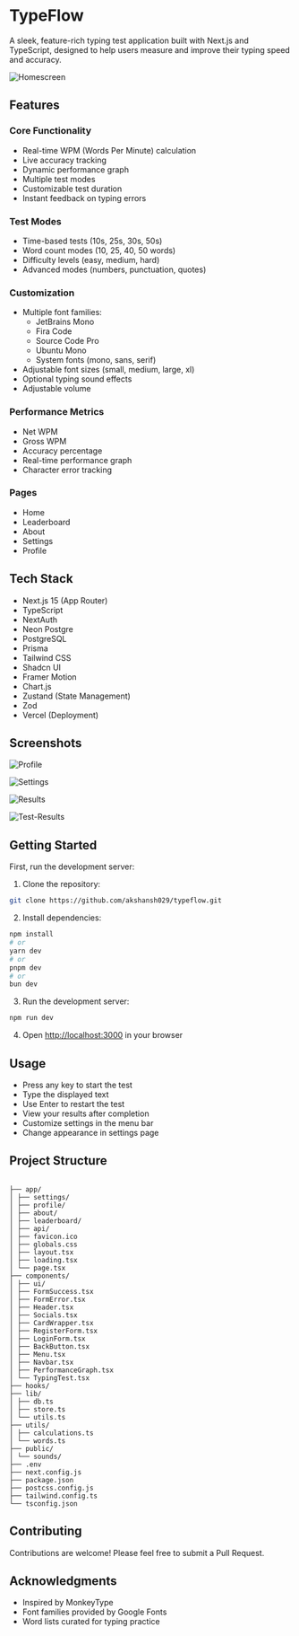 # TypeFlow

A sleek, feature-rich typing test application built with Next.js and TypeScript, designed to help users measure and improve their typing speed and accuracy.

![Homescreen](public/Homescreen.png)

## Features

### Core Functionality

- Real-time WPM (Words Per Minute) calculation
- Live accuracy tracking
- Dynamic performance graph
- Multiple test modes
- Customizable test duration
- Instant feedback on typing errors

### Test Modes

- Time-based tests (10s, 25s, 30s, 50s)
- Word count modes (10, 25, 40, 50 words)
- Difficulty levels (easy, medium, hard)
- Advanced modes (numbers, punctuation, quotes)

### Customization

- Multiple font families:
  - JetBrains Mono
  - Fira Code
  - Source Code Pro
  - Ubuntu Mono
  - System fonts (mono, sans, serif)
- Adjustable font sizes (small, medium, large, xl)
- Optional typing sound effects
- Adjustable volume

### Performance Metrics

- Net WPM
- Gross WPM
- Accuracy percentage
- Real-time performance graph
- Character error tracking

### Pages

- Home
- Leaderboard
- About
- Settings
- Profile

## Tech Stack

- Next.js 15 (App Router)
- TypeScript
- NextAuth
- Neon Postgre
- PostgreSQL
- Prisma
- Tailwind CSS
- Shadcn UI
- Framer Motion
- Chart.js
- Zustand (State Management)
- Zod
- Vercel (Deployment)

## Screenshots

![Profile](public/Profile.png)

![Settings](public/Settings.png)

![Results](public/Result.png)

![Test-Results](public/Profile2.png)

## Getting Started

First, run the development server:

1. Clone the repository:

```bash
git clone https://github.com/akshansh029/typeflow.git
```

2. Install dependencies:

```bash
npm install
# or
yarn dev
# or
pnpm dev
# or
bun dev
```

3. Run the development server:

```bash
npm run dev
```

4. Open [http://localhost:3000](http://localhost:3000) in your browser

## Usage

- Press any key to start the test
- Type the displayed text
- Use Enter to restart the test
- View your results after completion
- Customize settings in the menu bar
- Change appearance in settings page

## Project Structure

```

├── app/
│ ├── settings/
│ ├── profile/
│ ├── about/
│ ├── leaderboard/
│ ├── api/
│ ├── favicon.ico
│ ├── globals.css
│ ├── layout.tsx
│ ├── loading.tsx
│ └── page.tsx
├── components/
│ ├── ui/
│ ├── FormSuccess.tsx
│ ├── FormError.tsx
│ ├── Header.tsx
│ ├── Socials.tsx
│ ├── CardWrapper.tsx
│ ├── RegisterForm.tsx
│ ├── LoginForm.tsx
│ ├── BackButton.tsx
│ ├── Menu.tsx
│ ├── Navbar.tsx
│ ├── PerformanceGraph.tsx
│ └── TypingTest.tsx
├── hooks/
├── lib/
│ ├── db.ts
│ ├── store.ts
│ └── utils.ts
├── utils/
│ ├── calculations.ts
│ └── words.ts
├── public/
│ └── sounds/
├── .env
├── next.config.js
├── package.json
├── postcss.config.js
├── tailwind.config.ts
└── tsconfig.json
```

## Contributing

Contributions are welcome! Please feel free to submit a Pull Request.

## Acknowledgments

- Inspired by MonkeyType
- Font families provided by Google Fonts
- Word lists curated for typing practice
